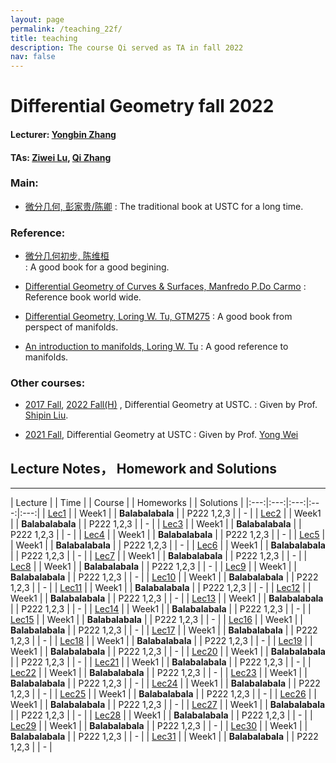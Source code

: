 ```yaml
---
layout: page
permalink: /teaching_22f/
title: teaching
description: The course Qi served as TA in fall 2022 
nav: false
---
```


# Differential Geometry fall 2022
#### Lecturer: [Yongbin Zhang](ybzhang@amss.ac.cn)
#### TAs: [Ziwei Lu](zabanya@mail.ustc.edu.cn), [Qi Zhang](bon-qi.github.io)
### Main: 
* [微分几何, 彭家贵/陈卿](https://book.douban.com/subject/1239802/) 
  : The traditional book at USTC for a long time.

### Reference:
* [微分几何初步, 陈维桓](https://book.douban.com/subject/1239802//)  
  : A good book for a good begining.
* [Differential Geometry of Curves & Surfaces, Manfredo P.Do Carmo](http://www2.ing.unipi.it/griff/files/dC.pdf) 
 : Reference book world wide.
* [Differential Geometry, Loring W. Tu, GTM275](http://www.math.nagoya-u.ac.jp/~richard/teaching/f2018/Tu_geometry.pdf)
 : A good book from perspect of manifolds.

* [An introduction to manifolds, Loring W. Tu](https://im0.p.lodz.pl/~kubarski/AnalizaIV/Wyklady/L-Tu-1441973990.pdf)
 : A good reference to manifolds.

### Other courses:
* [2017 Fall](http://staff.ustc.edu.cn/~spliu/Teach_RG2017.html), [2022 Fall(H)](http://staff.ustc.edu.cn/~spliu/Teaching.html) , Differential Geometry at USTC.
  : Given by Prof. [Shipin Liu](http://staff.ustc.edu.cn/~spliu/index.html).

* [2021 Fall](), Differential Geometry at USTC
  : Given by Prof. [Yong Wei](http://staff.ustc.edu.cn/~yongwei/)

## Lecture Notes， Homework and Solutions
---

| Lecture |  |    Time    |  |  Course  |  |  Homeworks  |  |    Solutions    |
|:---:|:---:|:---:|:---:|:---:| 
| [Lec1]() | | Week1 | | **Balabalabala** | | P222 1,2,3 | | - | 
| [Lec2]() | | Week1 | | **Balabalabala** | | P222 1,2,3 | | - | 
| [Lec3]() | | Week1 | | **Balabalabala** | | P222 1,2,3 | | - | 
| [Lec4]() | | Week1 | | **Balabalabala** | | P222 1,2,3 | | - | 
| [Lec5]() | | Week1 | | **Balabalabala** | | P222 1,2,3 | | - | 
| [Lec6]() | | Week1 | | **Balabalabala** | | P222 1,2,3 | | - | 
| [Lec7]() | | Week1 | | **Balabalabala** | | P222 1,2,3 | | - | 
| [Lec8]() | | Week1 | | **Balabalabala** | | P222 1,2,3 | | - | 
| [Lec9]() | | Week1 | | **Balabalabala** | | P222 1,2,3 | | - | 
| [Lec10]() | | Week1 | | **Balabalabala** | | P222 1,2,3 | | - | 
| [Lec11]() | | Week1 | | **Balabalabala** | | P222 1,2,3 | | - | 
| [Lec12]() | | Week1 | | **Balabalabala** | | P222 1,2,3 | | - | 
| [Lec13]() | | Week1 | | **Balabalabala** | | P222 1,2,3 | | - | 
| [Lec14]() | | Week1 | | **Balabalabala** | | P222 1,2,3 | | - | 
| [Lec15]() | | Week1 | | **Balabalabala** | | P222 1,2,3 | | - | 
| [Lec16]() | | Week1 | | **Balabalabala** | | P222 1,2,3 | | - | 
| [Lec17]() | | Week1 | | **Balabalabala** | | P222 1,2,3 | | - | 
| [Lec18]() | | Week1 | | **Balabalabala** | | P222 1,2,3 | | - | 
| [Lec19]() | | Week1 | | **Balabalabala** | | P222 1,2,3 | | - | 
| [Lec20]() | | Week1 | | **Balabalabala** | | P222 1,2,3 | | - | 
| [Lec21]() | | Week1 | | **Balabalabala** | | P222 1,2,3 | | - | 
| [Lec22]() | | Week1 | | **Balabalabala** | | P222 1,2,3 | | - | 
| [Lec23]() | | Week1 | | **Balabalabala** | | P222 1,2,3 | | - | 
| [Lec24]() | | Week1 | | **Balabalabala** | | P222 1,2,3 | | - | 
| [Lec25]() | | Week1 | | **Balabalabala** | | P222 1,2,3 | | - | 
| [Lec26]() | | Week1 | | **Balabalabala** | | P222 1,2,3 | | - | 
| [Lec27]() | | Week1 | | **Balabalabala** | | P222 1,2,3 | | - | 
| [Lec28]() | | Week1 | | **Balabalabala** | | P222 1,2,3 | | - | 
| [Lec29]() | | Week1 | | **Balabalabala** | | P222 1,2,3 | | - | 
| [Lec30]() | | Week1 | | **Balabalabala** | | P222 1,2,3 | | - | 
| [Lec31]() | | Week1 | | **Balabalabala** | | P222 1,2,3 | | - | 


